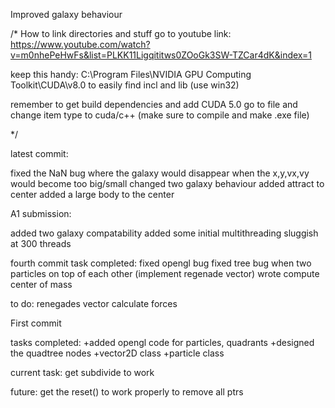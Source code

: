 Improved galaxy behaviour


/*
How to link directories and stuff 
go to youtube link:
https://www.youtube.com/watch?v=m0nhePeHwFs&list=PLKK11Ligqititws0ZOoGk3SW-TZCar4dK&index=1


keep this handy:
C:\Program Files\NVIDIA GPU Computing Toolkit\CUDA\v8.0
to easily find incl and lib (use win32)

remember to get build dependencies and add CUDA 5.0
go to file and change item type to cuda/c++ (make sure to compile and make .exe file)

*/

latest commit:

fixed the NaN bug where the galaxy would disappear when the x,y,vx,vy would become too big/small
changed two galaxy behaviour
added attract to center
added a large body to the center

A1 submission:

added two galaxy compatability
added some initial multithreading
sluggish at 300 threads

fourth commit
task completed:
fixed opengl bug
fixed tree bug when two particles on top of each other (implement regenade vector)
wrote compute center of mass


to do:
renegades vector
calculate forces 

First commit

tasks completed:
+added opengl code for particles, quadrants
+designed the quadtree nodes
+vector2D class
+particle class

current task:
get subdivide to work 

future:
get the reset() to work properly to remove all ptrs

